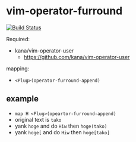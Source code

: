 vim-operator-furround
=====================

[![Build Status](https://travis-ci.org/syngan/vim-operator-furround.png?branch=master)](https://travis-ci.org/syngan/vim-operator-furround)

Required: 
- kana/vim-operator-user
    - https://github.com/kana/vim-operator-user

mapping:
- `<Plug>(operator-furround-append)`

## example

- `map H <Plug>(opeartor-furround-append)`
- original text is `tako`
- yank `hoge` and do `Hiw` then `hoge(tako)`
- yank `hoge[` and do `Hiw` then `hoge[tako]`
